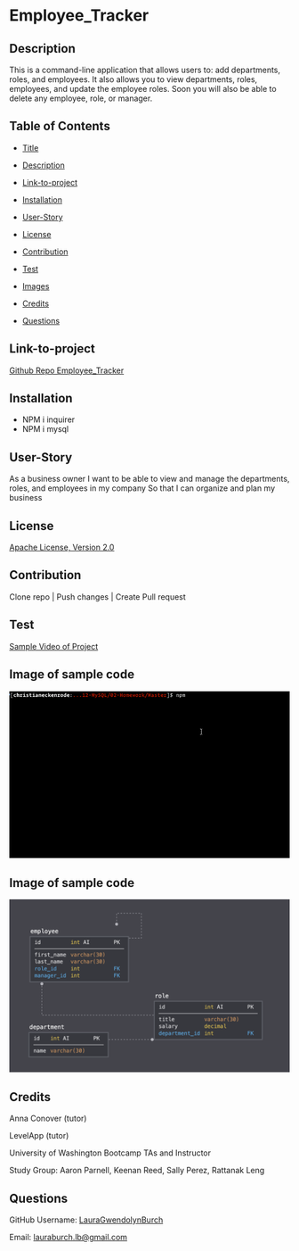 # Employee_Tracker

## Description
This is a command-line application that allows users to: add departments, roles, and employees.  It also allows you to view departments, roles, employees, and update the employee roles.  Soon you will also be able to delete any employee, role, or manager.

## Table of Contents

* [Title](#Title)

* [Description](##Description)

* [Link-to-project](##Link-to-project)

* [Installation](##Installation)

* [User-Story](##User-Story)

* [License](##License)

* [Contribution](##Contribution)  

* [Test](##Test)

* [Images](##Images)

* [Credits](##Credits)

* [Questions](##Questions)



## Link-to-project 
[Github Repo Employee_Tracker](https://github.com/LauraGwendolynBurch/Employee_Tracker)


## Installation
* NPM i inquirer
* NPM i mysql

## User-Story
As a business owner
I want to be able to view and manage the departments, roles, and employees in my company
So that I can organize and plan my business
  

## License
[Apache License, Version 2.0](https://opensource.org/licenses/Apache-2.0)


## Contribution
Clone repo | Push changes | Create Pull request

## Test
[Sample Video of Project ](https://drive.google.com/file/d/1J54j02J1PXCPcKobPMwHcrof3HwBJvU6/view)

## Image of sample code
![Sample video of Project](./images/gif.gif)

## Image of sample code
![Sample Image schema set up](./images/image!.png)

## Credits
Anna Conover (tutor)

LevelApp (tutor)

University of Washington Bootcamp TAs and Instructor

Study Group: Aaron Parnell, Keenan Reed, Sally Perez, Rattanak Leng

## Questions
GitHub Username: [LauraGwendolynBurch](https://github.com/LauraGwendolynBurch)

Email: <lauraburch.lb@gmail.com>


